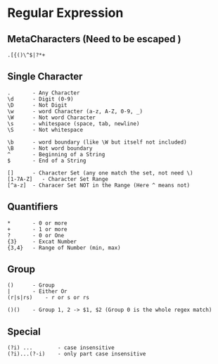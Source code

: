 # Regular Expression

## MetaCharacters (Need to be escaped \)
```
.[{()\^$|?*+
```

## Single Character 
```
.       - Any Character
\d      - Digit (0-9)
\D      - Not Digit
\w      - word Character (a-z, A-Z, 0-9, _)
\W      - Not word Character
\s      - whitespace (space, tab, newline)
\S      - Not whitespace

\b      - word boundary (like \W but itself not included)
\B      - Not word boundary
^       - Beginning of a String
$       - End of a String

[]      - Character Set (any one match the set, not need \)
[1-7A-Z]   - Character Set Range
[^a-z]  - Characer Set NOT in the Range (Here ^ means not)
```

## Quantifiers
```
*       - 0 or more
+       - 1 or more
?       - 0 or One
{3}     - Excat Number
{3,4}   - Range of Number (min, max)
```

## Group
```
()      - Group 
|       - Either Or
(r|s|rs)    - r or s or rs

()()    - Group 1, 2 -> $1, $2 (Group 0 is the whole regex match)
```

## Special
```
(?i) ...        - case insensitive
(?i)...(?-i)    - only part case insensitive
```

